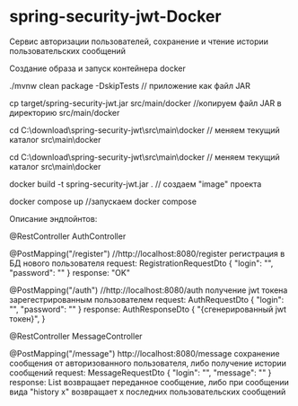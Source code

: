 # spring-security-jwt-Docker

Сервис авторизации пользователей, сохранение и чтение истории пользовательских сообщений


Создание образа и запуск контейнера docker


./mvnw clean package -DskipTests // приложение как файл JAR

cp target/spring-security-jwt.jar src/main/docker //копируем файл JAR в директорию src/main/docker

cd C:\download\spring-security-jwt\src\main\docker // меняем текущий каталог src\main\docker

cd C:\download\spring-security-jwt\src\main\docker // меняем текущий каталог src\main\docker  

docker build -t spring-security-jwt.jar .   // создаем "image"  проекта

docker compose up   //запускаем docker compose


Описание эндпойнтов:  

@RestController AuthController

@PostMapping("/register")   //http://localhost:8080/register
регистрация в БД нового пользователя request: RegistrationRequestDto { "login": "", "password": "" } response: "OK"

@PostMapping("/auth")    //http://localhost:8080/auth
получение jwt токена зарегестрированным пользователем request: AuthRequestDto { "login": "", "password": "" } response: AuthResponseDto { "{сгенерированный jwt токен}", }

@RestController MessageController

@PostMapping("/message")  http://localhost:8080/message
сохранение сообщения от авторизованного пользователя, либо получение истории сообщений request: MessageRequestDto { "login": "", "message": "" } response: List возвращает переданное сообщение, либо при сообщении вида "history x" возвращает х последних пользовательских сообщений


